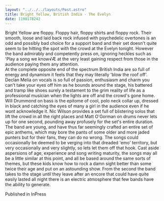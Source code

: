 ```yaml
---
layout: "../../../layouts/Post.astro"
title: Bright Yellow, British India - The Evelyn
date: 1198178242
---
```

Bright Yellow are floppy. Floppy hair, floppy shirts and floppy rock. Their smooth, loose and laid back rock infused with psychedelic overtones is an odd and possibly bad choice for a support band and their set doesn't quite seem to be hitting the spot with the crowd at the Evelyn tonight. However the band admirably and competently press on, ignoring heckles such as 'Play a song we know√Æ at the very least gaining respect from those in the audience paying them any attention.<br>At the complete opposite end of the spectrum British India are so full of energy and dynamism it feels that they may literally 'blow the roof off'. Declan Melia on vocals is so full of passion, enthusiasm and charm you can't take your eyes off him as he bounds around the stage, his battered and tramp like shoes surely a testament to the grim reality of life as a professional musician when the lights are off and the crowd's gone home. Will Drummond on bass is the epitome of cool, polo neck collar up, dressed in black and catching the eyes of many a girl in the audience even if he wont acknowledge it. Nic Wilson provides a set full of blistering solos that lift the crowd in all the right places and Matt O'Gorman on drums never lets up for one second, pounding away profusely for the set's entire duration.<br>The band are young, and have thus far seemingly crafted an entire set of epic anthems, which may bore the pants of some older and more jaded punters but for their fans, they can do no wrong. The songs could occasionally be deemed to be verging into that dreaded 'emo' territory, but very occasionally and very slightly, so lets let them off that hook. Cast aside aspersions of age, experience and song writing maturity, the songs may all be a little similar at this point, and all be based around the same sorts of themes, but these kids know how to rock a damn sight better than some twice their age and put on an astounding show. From the second the band takes to the stage until they leave after an encore that could have quite easily lasted all night there is an electric atmosphere that few bands have the ability to generate.


Published in InPress
